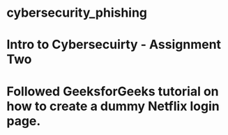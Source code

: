 # cybersecurity_phishing

# Intro to Cybersecuirty - Assignment Two
# Followed GeeksforGeeks tutorial on how to create a dummy Netflix login page.
